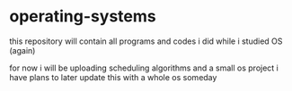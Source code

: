 # operating-systems

this repository will contain all programs and codes i did while i studied OS (again)

for now i will be uploading scheduling algorithms and a small os project 
i have plans to later update this with a whole os someday
